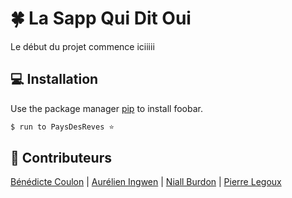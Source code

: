 # 🍀 La Sapp Qui Dit Oui

Le début du projet commence iciiiii

## 💻 Installation

Use the package manager [pip](https://pip.pypa.io/en/stable/) to install foobar.

```bash
$ run to PaysDesReves ⭐️
```


## 🍄 Contributeurs
[Bénédicte Coulon](https://github.com/BenedicteCn) | [Aurélien Ingwen](https://github.com/Aurelien1997) | [Niall Burdon](https://github.com/Nburd01) |  [Pierre Legoux](https://github.com/PierreLGX)

